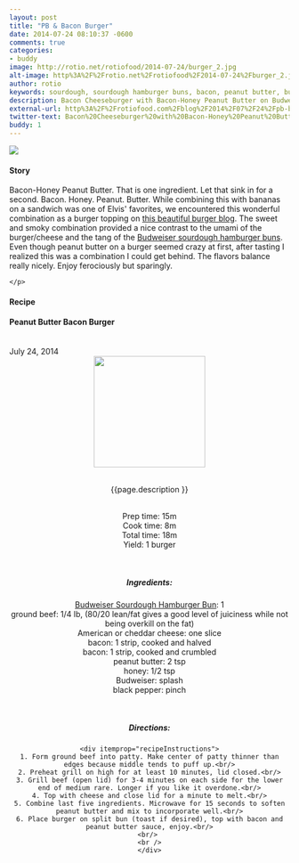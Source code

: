 ```yaml
---
layout: post
title: "PB & Bacon Burger"
date: 2014-07-24 08:10:37 -0600
comments: true
categories: 
- buddy
image: http://rotio.net/rotiofood/2014-07-24/burger_2.jpg
alt-image: http%3A%2F%2Frotio.net%2Frotiofood%2F2014-07-24%2Fburger_2.jpg
author: rotio
keywords: sourdough, sourdough hamburger buns, bacon, peanut butter, budweiser, burger, hamburger
description: Bacon Cheeseburger with Bacon-Honey Peanut Butter on Budweiser sourdough buns
external-url: http%3A%2F%2Frotiofood.com%2Fblog%2F2014%2F07%2F24%2Fpb-bacon-burger%2F
twitter-text: Bacon%20Cheeseburger%20with%20Bacon-Honey%20Peanut%20Butter%20on%20Budweiser%20sourdough%20buns
buddy: 1
---
```

<!-- more -->
<img src="http://rotio.net/rotiofood/2014-07-24/burger_2.jpg" />
<a href="https://plus.google.com/107103100819027957630?rel=author" style="display:none">{{page.author }}</a>

<h4>Story</b> </h4>
 <div>
	<p>
	Bacon-Honey Peanut Butter. That is one ingredient. Let that sink in for a second. Bacon. Honey. Peanut. Butter. While combining this with bananas on a sandwich was one of Elvis' favorites, we encountered this wonderful combination as a burger topping on <a target="_blank" href="http://pornburger.me">this beautiful burger blog</a>. The sweet and smoky combination provided a nice contrast to the umami of the burger/cheese and the tang of the <a target="_blank" href="http://www.rotiofood.com/blog/2014/07/15/sourdough-hamburger-buns/">Budweiser sourdough hamburger buns</a>. Even though peanut butter on a burger seemed crazy at first, after tasting I realized this was a combination I could get behind. The flavors balance really nicely. Enjoy ferociously but sparingly.

	</p> 
 </div>
<h4>Recipe</b> </h4> 
  <div itemscope itemtype="http://schema.org/Recipe" >
  <h4 itemprop="name">Peanut Butter Bacon Burger</h4>
  
  <br />
    July 24, 2014
<center>
  <img itemprop="image" width="200px"  src="http://rotio.net/rotiofood/2014-07-24/burger_2.jpg" />
  
  <br /><span itemprop="description">{{page.description }}</span><br />

  <br />Prep time: <time datetime="PT0H10M" itemprop="prepTime">15m</time>
  <br />Cook time: <time datetime="PT0H8M" itemprop="cookTime">8m</time>
  <br />Total time: <time datetime="PT0H25M" itemprop="totalTime">18m</time>
  <br />Yield: <span itemprop="recipeYield">1 burger</span>
  
  <br/>
 <h5>Ingredients:</h5>
	<span itemprop="ingredients" itemscope itemtype="http://schema.org/ingredients">
	  <span itemprop="name"><a href="http://www.rotiofood.com/blog/2014/07/15/sourdough-hamburger-buns/">Budweiser Sourdough Hamburger Bun</a></span>: 
	  <span itemprop="amount">1</span>
	</span><br />
	<span itemprop="ingredients" itemscope itemtype="http://schema.org/ingredients">
	  <span itemprop="name">ground beef</span>: 
	  <span itemprop="amount">1/4 lb</span>, (80/20 lean/fat gives a good level of juiciness while not being overkill on the fat)
	</span><br />
	<span itemprop="ingredients" itemscope itemtype="http://schema.org/ingredients">
	  <span itemprop="name">American or cheddar cheese</span>: 
	  <span itemprop="amount">one slice</span>
	</span><br />
	<span itemprop="ingredients" itemscope itemtype="http://schema.org/ingredients">
	  <span itemprop="name">bacon</span>: 
	  <span itemprop="amount">1 strip</span>, cooked and halved
	</span><br />
	<span itemprop="ingredients" itemscope itemtype="http://schema.org/ingredients">
	  <span itemprop="name">bacon</span>: 
	  <span itemprop="amount">1 strip</span>, cooked and crumbled
	</span><br />
	<span itemprop="ingredients" itemscope itemtype="http://schema.org/ingredients">
	  <span itemprop="name">peanut butter</span>: 
	  <span itemprop="amount">2 tsp</span>
	</span><br />
	<span itemprop="ingredients" itemscope itemtype="http://schema.org/ingredients">
	  <span itemprop="name">honey</span>: 
	  <span itemprop="amount">1/2 tsp</span>
	</span><br />
	<span itemprop="ingredients" itemscope itemtype="http://schema.org/ingredients">
	  <span itemprop="name">Budweiser</span>: 
	  <span itemprop="amount">splash</span>
	</span><br />
	<span itemprop="ingredients" itemscope itemtype="http://schema.org/ingredients">
	  <span itemprop="name">black pepper</span>: 
	  <span itemprop="amount">pinch</span>
	</span><br />
	
  <br /><h5>Directions:</h5>
	
    <div itemprop="recipeInstructions">
	1. Form ground beef into patty. Make center of patty thinner than edges because middle tends to puff up.<br/>
	2. Preheat grill on high for at least 10 minutes, lid closed.<br/>
	3. Grill beef (open lid) for 3-4 minutes on each side for the lower end of medium rare. Longer if you like it overdone.<br/>
	4. Top with cheese and close lid for a minute to melt.<br/>
	5. Combine last five ingredients. Microwave for 15 seconds to soften peanut butter and mix to incorporate well.<br/>
	6. Place burger on split bun (toast if desired), top with bacon and peanut butter sauce, enjoy.<br/>
	<br/> 
	<br />
	</div>

</div>